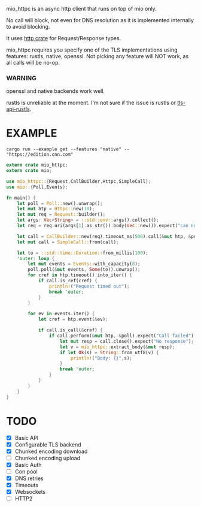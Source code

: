 
mio_httpc is an async http client that runs on top of mio only. 

No call will block, not even for DNS resolution as it is implemented internally to avoid blocking.

It uses [http crate](https://crates.io/crates/http) for Request/Response types.

mio_httpc requires you specify one of the TLS implementations using features: rustls, native, openssl. Not picking any feature will NOT work, as all calls will be no-op.

### WARNING

openssl and native backends work well.

rustls is unreliable at the moment. I'm not sure if the issue is rustls or [tls-api-rustls](https://crates.io/crates/tls-api-rustls).

# EXAMPLE


```
cargo run --example get --features "native" -- "https://edition.cnn.com"
```

```rust
extern crate mio_httpc;
extern crate mio;

use mio_httpc::{Request,CallBuilder,Httpc,SimpleCall};
use mio::{Poll,Events};

fn main() {
    let poll = Poll::new().unwrap();
    let mut htp = Httpc::new(10);
    let mut req = Request::builder();
    let args: Vec<String> = ::std::env::args().collect();
    let req = req.uri(args[1].as_str()).body(Vec::new()).expect("can not build request");

    let call = CallBuilder::new(req).timeout_ms(500).call(&mut htp, &poll).expect("Call start failed");
    let mut call = SimpleCall::from(call);

    let to = ::std::time::Duration::from_millis(100);
    'outer: loop {
        let mut events = Events::with_capacity(8);
        poll.poll(&mut events, Some(to)).unwrap();
        for cref in htp.timeout().into_iter() {
            if call.is_ref(cref) {
                println!("Request timed out");
                break 'outer;
            }
        }

        for ev in events.iter() {
            let cref = htp.event(&ev);

            if call.is_call(&cref) {
                if call.perform(&mut htp, &poll).expect("Call failed") {
                    let mut resp = call.close().expect("No response");
                    let v = mio_httpc::extract_body(&mut resp);
                    if let Ok(s) = String::from_utf8(v) {
                        println!("Body: {}",s);
                    }
                    break 'outer;
                }
            }
        }
    }
}

```

# TODO

- [x] Basic API
- [x] Configurable TLS backend
- [x] Chunked encoding download
- [ ] Chunked encoding upload
- [x] Basic Auth
- [ ] Con pool
- [x] DNS retries
- [x] Timeouts
- [x] Websockets
- [ ] HTTP2
